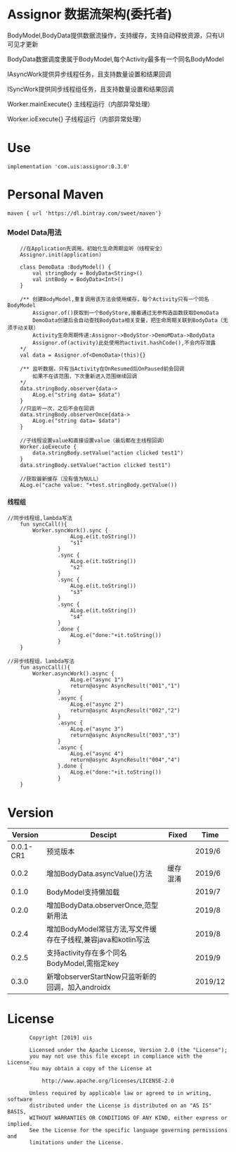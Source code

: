 # Assignor 数据流架构(委托者)

BodyModel,BodyData提供数据流操作，支持缓存，支持自动释放资源，只有UI可见才更新

BodyData数据调度隶属于BodyModel,每个Activity最多有一个同名BodyModel

IAsyncWork提供异步线程任务，且支持数量设置和结果回调

ISyncWork提供同步线程组任务，且支持数量设置和结果回调

Worker.mainExecute{} 主线程运行（内部异常处理）

Worker.ioExecute{} 子线程运行（内部异常处理）

# Use
    implementation 'com.uis:assignor:0.3.0'
    
# Personal Maven
    maven { url 'https://dl.bintray.com/sweet/maven'}    
    
### Model Data用法

```
    //在Application先调用，初始化生命周期监听（线程安全）
    Assignor.init(application)
    
    class DemoData :BodyModel() {
        val stringBody = BodyData<String>()
        val intBody = BodyData<Int>()
    }
    
    /** 创建BodyModel,重复调用该方法会使用缓存，每个Activity只有一个同名BodyModel
        Assignor.of()获取到一个BodyStore,接着通过无参构造函数获取DemoData
        DemoData创建后会自动查找BodyData相关变量，把生命周期关联到BodyData（无须手动关联）
        Activity生命周期传递:Assignor->BodyStor->DemoMData->BodyData
        Assignor.of(activity)此处使用的activit.hashCode(),不会内存泄露
    */
    val data = Assignor.of<DemoData>(this){}
    
    /** 监听数据，只有当Activity在OnResumed后OnPaused前会回调
        如果不在该范围，下次重新进入范围继续回调
    */
    data.stringBody.observer{data->
        ALog.e("string data= $data")
    }
    //只监听一次，之后不会在回调
    data.stringBody.observerOnce{data->
        ALog.e("string data= $data")
    }
    
    //子线程设置value和直接设置value（最后都在主线程回调）
    Worker.ioExecute {
        data.stringBody.setValue("action clicked test1")
    }
    data.stringBody.setValue("action clicked test1")
    
    //获取最新缓存（没有值为NULL）
    ALog.e("cache value: "+test.stringBody.getValue())
```

#### 线程组
```
//同步线程组,lambda写法
    fun syncCall(){
        Worker.syncWork().sync {
                    ALog.e(it.toString())
                    "s1"
                }
                .sync {
                    ALog.e(it.toString())
                    "s2"
                }
                .sync {
                    ALog.e(it.toString())
                    "s3"
                }
                .sync {
                    ALog.e(it.toString())
                    "s4"
                }
                .done {
                    ALog.e("done:"+it.toString())
                }
    }
    
//异步线程组，lambda写法
    fun asyncCall(){
        Worker.asyncWork().async {
                    ALog.e("async 1")
                    return@async AsyncResult("001","1")
                }
                .async {
                    ALog.e("async 2")
                    return@async AsyncResult("002","2")
                }
                .async {
                    ALog.e("async 3")
                    return@async AsyncResult("003","3")
                }
                .async {
                    ALog.e("async 4")
                    return@async AsyncResult("004","4")
                }.done {
                    ALog.e("done:"+it.toString())
                }
    }    
```




# Version
Version|Descipt|Fixed|Time
----|----|----|----
0.0.1-CR1|预览版本| |2019/6
0.0.2|增加BodyData.asyncValue()方法|缓存混淆|2019/6
0.1.0|BodyModel支持懒加载||2019/7
0.2.0|增加BodyData.observerOnce,范型新用法||2019/8
0.2.4|增加BodyModel常驻方法,写文件缓存在子线程,兼容java和kotlin写法||2019/8
0.2.5|支持activity存在多个同名BodyModel,需指定key||2019/9
0.3.0|新增observerStartNow只监听新的回调，加入androidx||2019/12



# License
           Copyright [2019] uis
        
           Licensed under the Apache License, Version 2.0 (the "License");
           you may not use this file except in compliance with the License.
           You may obtain a copy of the License at
        
               http://www.apache.org/licenses/LICENSE-2.0
        
           Unless required by applicable law or agreed to in writing, software
           distributed under the License is distributed on an "AS IS" BASIS,
           WITHOUT WARRANTIES OR CONDITIONS OF ANY KIND, either express or implied.
           See the License for the specific language governing permissions and
           limitations under the License.
